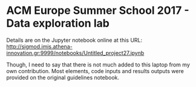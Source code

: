 # ACM Europe Summer School 2017 - Data exploration lab

Details are on the Jupyter notebook online at this URL: http://sigmod.imis.athena-innovation.gr:9999/notebooks/Untitled_project27.ipynb 

Though, I need to say that there is not much added to this laptop from my own contribution. Most elements, code inputs and results outputs were provided on the original guidelines notebook.
